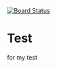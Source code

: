 [![Board Status](https://cruzex.visualstudio.com/4eec5229-21d3-485b-a3d0-60081f2e388e/bbc2d752-996b-4c20-8764-0601c08c1c71/_apis/work/boardbadge/9783f573-d24c-4097-846d-8b4e00232fa9)](https://cruzex.visualstudio.com/4eec5229-21d3-485b-a3d0-60081f2e388e/_boards/board/t/bbc2d752-996b-4c20-8764-0601c08c1c71/Microsoft.RequirementCategory)
# Test
for my test
